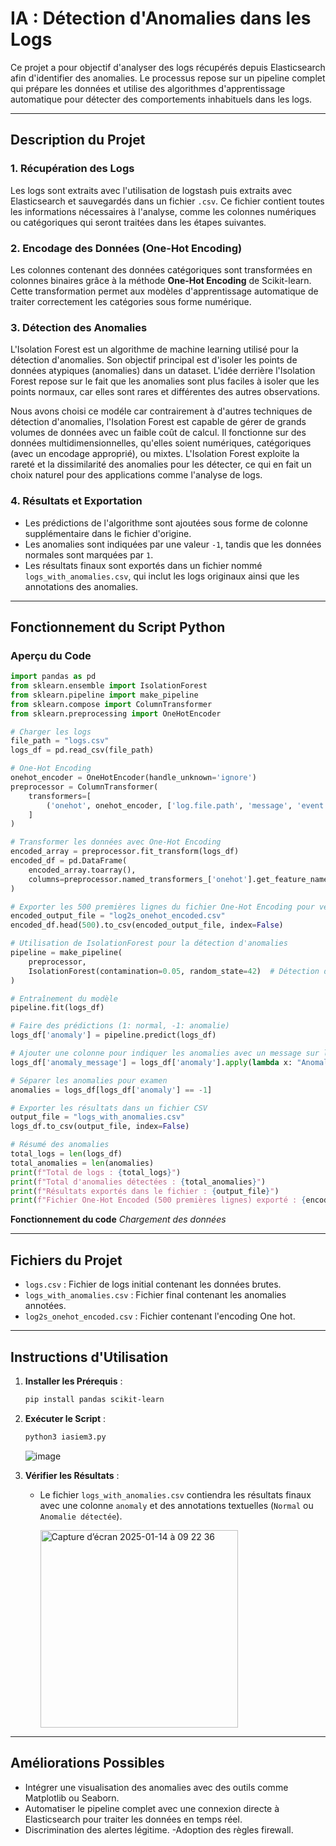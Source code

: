 # IA : Détection d'Anomalies dans les Logs

Ce projet a pour objectif d'analyser des logs récupérés depuis Elasticsearch afin d'identifier des anomalies. Le processus repose sur un pipeline complet qui prépare les données et utilise des algorithmes d'apprentissage automatique pour détecter des comportements inhabituels dans les logs.

---

## Description du Projet

### 1. **Récupération des Logs**
Les logs sont extraits avec l'utilisation de logstash puis extraits avec Elasticsearch et sauvegardés dans un fichier `.csv`. Ce fichier contient toutes les informations nécessaires à l'analyse, comme les colonnes numériques ou catégoriques qui seront traitées dans les étapes suivantes.

### 2. **Encodage des Données (One-Hot Encoding)**
Les colonnes contenant des données catégoriques sont transformées en colonnes binaires grâce à la méthode **One-Hot Encoding** de Scikit-learn. Cette transformation permet aux modèles d'apprentissage automatique de traiter correctement les catégories sous forme numérique.

### 3. **Détection des Anomalies**

L'Isolation Forest est un algorithme de machine learning utilisé pour la détection d'anomalies. Son objectif principal est d'isoler les points de données atypiques (anomalies) dans un dataset. L'idée derrière l'Isolation Forest repose sur le fait que les anomalies sont plus faciles à isoler que les points normaux, car elles sont rares et différentes des autres observations.

Nous avons choisi ce modéle car contrairement à d'autres techniques de détection d'anomalies, l'Isolation Forest est capable de gérer de grands volumes de données avec un faible coût de calcul.
Il fonctionne sur des données multidimensionnelles, qu'elles soient numériques, catégoriques (avec un encodage approprié), ou mixtes.
L'Isolation Forest exploite la rareté et la dissimilarité des anomalies pour les détecter, ce qui en fait un choix naturel pour des applications comme l'analyse de logs.

### 4. **Résultats et Exportation**
- Les prédictions de l'algorithme sont ajoutées sous forme de colonne supplémentaire dans le fichier d'origine.
- Les anomalies sont indiquées par une valeur `-1`, tandis que les données normales sont marquées par `1`.
- Les résultats finaux sont exportés dans un fichier nommé `logs_with_anomalies.csv`, qui inclut les logs originaux ainsi que les annotations des anomalies.

---

## Fonctionnement du Script Python

### Aperçu du Code

```python
import pandas as pd
from sklearn.ensemble import IsolationForest
from sklearn.pipeline import make_pipeline
from sklearn.compose import ColumnTransformer
from sklearn.preprocessing import OneHotEncoder

# Charger les logs
file_path = "logs.csv"  
logs_df = pd.read_csv(file_path)

# One-Hot Encoding
onehot_encoder = OneHotEncoder(handle_unknown='ignore')
preprocessor = ColumnTransformer(
    transformers=[
        ('onehot', onehot_encoder, ['log.file.path', 'message', 'event.original']) # Choix des colonnes
    ]
)

# Transformer les données avec One-Hot Encoding
encoded_array = preprocessor.fit_transform(logs_df)
encoded_df = pd.DataFrame(
    encoded_array.toarray(),
    columns=preprocessor.named_transformers_['onehot'].get_feature_names_out(['log.file.path', 'message', 'event.original'])
)

# Exporter les 500 premières lignes du fichier One-Hot Encoding pour vérifier
encoded_output_file = "log2s_onehot_encoded.csv"
encoded_df.head(500).to_csv(encoded_output_file, index=False)

# Utilisation de IsolationForest pour la détection d'anomalies
pipeline = make_pipeline(
    preprocessor,
    IsolationForest(contamination=0.05, random_state=42)  # Détection d'anomalies
)

# Entraînement du modèle
pipeline.fit(logs_df)

# Faire des prédictions (1: normal, -1: anomalie)
logs_df['anomaly'] = pipeline.predict(logs_df)

# Ajouter une colonne pour indiquer les anomalies avec un message sur le fichier csv
logs_df['anomaly_message'] = logs_df['anomaly'].apply(lambda x: "Anomalie détectée" if x == -1 else "Normal")

# Séparer les anomalies pour examen
anomalies = logs_df[logs_df['anomaly'] == -1]

# Exporter les résultats dans un fichier CSV
output_file = "logs_with_anomalies.csv"
logs_df.to_csv(output_file, index=False)

# Résumé des anomalies
total_logs = len(logs_df)
total_anomalies = len(anomalies)
print(f"Total de logs : {total_logs}")
print(f"Total d'anomalies détectées : {total_anomalies}")
print(f"Résultats exportés dans le fichier : {output_file}")
print(f"Fichier One-Hot Encoded (500 premières lignes) exporté : {encoded_output_file}")

```
**Fonctionnement du code**
*Chargement des données*

---

## Fichiers du Projet

- `logs.csv` : Fichier de logs initial contenant les données brutes.
- `logs_with_anomalies.csv` : Fichier final contenant les anomalies annotées.
-  `log2s_onehot_encoded.csv` : Fichier contenant l'encoding One hot.

---

## Instructions d'Utilisation

1. **Installer les Prérequis** :
   ```bash
   pip install pandas scikit-learn
   ```

2. **Exécuter le Script** :
   ```bash
   python3 iasiem3.py
   ```

   ![image](https://github.com/user-attachments/assets/69ba2d15-3700-4746-9f9c-d7730a7ef8bf)

3. **Vérifier les Résultats** :
   - Le fichier `logs_with_anomalies.csv` contiendra les résultats finaux avec une colonne `anomaly` et des annotations textuelles (`Normal` ou `Anomalie détectée`).

     <img width="316" alt="Capture d’écran 2025-01-14 à 09 22 36" src="https://github.com/user-attachments/assets/5f18be9a-7896-4a8d-a0d0-0023beeb8cca" />

---

## Améliorations Possibles

- Intégrer une visualisation des anomalies avec des outils comme Matplotlib ou Seaborn.
- Automatiser le pipeline complet avec une connexion directe à Elasticsearch pour traiter les données en temps réel.
- Discrimination des alertes légitime.
-Adoption des règles firewall.

